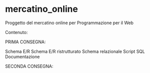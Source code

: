 # mercatino_online
Proggetto del mercatino online per Programmazione per il Web

Contenuto: 

PRIMA CONSEGNA: 

Schema E/R
Schema E/R ristrutturato
Schema relazionale
Script SQL
Documentazione

SECONDA CONSEGNA:


